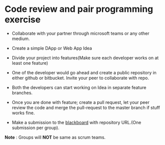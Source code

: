 # Code review and pair programming exercise

* Collaborate with your partner through microsoft teams or any other medium.
* Create a simple DApp or Web App Idea

* Divide your project into features(Make sure each developer works on at least one feature)

* One of the developer would go ahead and create a public repository in either github or bitbucket. Invite your peer to collaborate with repo.

* Both the developers can start working on Idea in separate feature branches.

* Once you are done with feature; create a pull request, let your peer review the code and merge the pull-request to the master branch if stuff works fine.

* Make a submission to the [blackboard](https://bb-gbc.blackboard.com/webapps/assignment/uploadAssignment?content_id=_5078161_1&course_id=_184318_1&group_id=&mode=cpview) with repository URL.(One submission per group).

**Note** : Groups will **NOT** be same as scrum teams.

